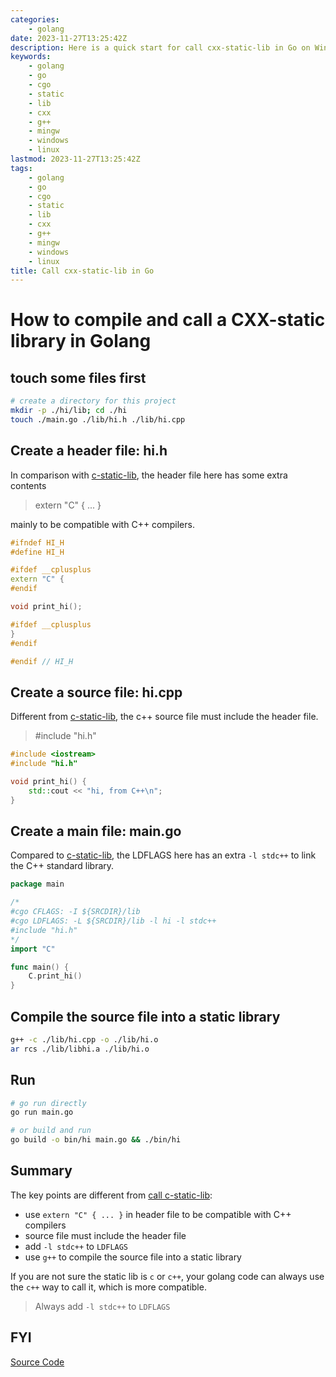 ```yaml
---
categories:
    - golang
date: 2023-11-27T13:25:42Z
description: Here is a quick start for call cxx-static-lib in Go on Windows(MinGW)/Linux.
keywords:
    - golang
    - go
    - cgo
    - static
    - lib
    - cxx
    - g++
    - mingw
    - windows
    - linux
lastmod: 2023-11-27T13:25:42Z
tags:
    - golang
    - go
    - cgo
    - static
    - lib
    - cxx
    - g++
    - mingw
    - windows
    - linux
title: Call cxx-static-lib in Go
---
```




# How to compile and call a CXX-static library in Golang

## touch some files first

```bash
# create a directory for this project
mkdir -p ./hi/lib; cd ./hi
touch ./main.go ./lib/hi.h ./lib/hi.cpp
```

## Create a header file: hi.h

In comparison with [c-static-lib](https://blog.yoooo.fun/golang-call-c-static-lib.html), the header file here has some extra contents

> extern "C" { ... }

mainly to be compatible with C++ compilers.

```cpp
#ifndef HI_H
#define HI_H

#ifdef __cplusplus
extern "C" {
#endif

void print_hi();

#ifdef __cplusplus
}
#endif

#endif // HI_H

```

## Create a source file: hi.cpp

Different from [c-static-lib](https://blog.yoooo.fun/golang-call-c-static-lib.html), the c++ source file must include the header file.

> #include "hi.h"

```cpp
#include <iostream>
#include "hi.h"

void print_hi() {
    std::cout << "hi, from C++\n";
}

```

## Create a main file: main.go

Compared to [c-static-lib](https://blog.yoooo.fun/golang-call-cxx-static-lib.html), the LDFLAGS here has an extra `-l stdc++` to link the C++
standard library.

```go
package main

/*
#cgo CFLAGS: -I ${SRCDIR}/lib
#cgo LDFLAGS: -L ${SRCDIR}/lib -l hi -l stdc++
#include "hi.h"
*/
import "C"

func main() {
    C.print_hi()
}

```

## Compile the source file into a static library

```bash
g++ -c ./lib/hi.cpp -o ./lib/hi.o
ar rcs ./lib/libhi.a ./lib/hi.o
```

## Run

```bash
# go run directly
go run main.go

# or build and run
go build -o bin/hi main.go && ./bin/hi
```

## Summary

The key points are different from [call c-static-lib](https://blog.yoooo.fun/golang-call-c-static-lib.html):

- use `extern "C" { ... }` in header file to be compatible with C++ compilers
- source file must include the header file
- add `-l stdc++` to `LDFLAGS`
- use `g++` to compile the source file into a static library

If you are not sure the static lib is `c` or `c++`,
your golang code can always use the `c++` way to call it, which is more compatible.

> Always add `-l stdc++` to `LDFLAGS`

## FYI

[Source Code](https://github.com/pplmx/cgo_demo)
